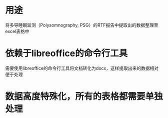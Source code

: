 # 用途
将多导睡眠监测（Polysomnography, PSG）的RTF报告中提取出的数据整理至excel表格中

# 依赖于libreoffice的命令行工具
需要使用libreoffice的命令行工具将文档转化为docx，这样提取出来的数据相对便于处理

# 数据高度特殊化，所有的表格都需要单独处理
